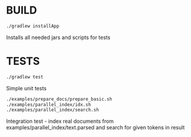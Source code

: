# BUILD
```bash
./gradlew installApp
```
Installs all needed jars and scripts for tests

# TESTS
```bash
./gradlew test
```
Simple unit tests

```bash
./examples/prepare_docs/prepare_basic.sh
./examples/parallel_index/idx.sh
./examples/parallel_index/search.sh
```
Integration test - index real documents from examples/parallel_index/text.parsed and search for given tokens in result
